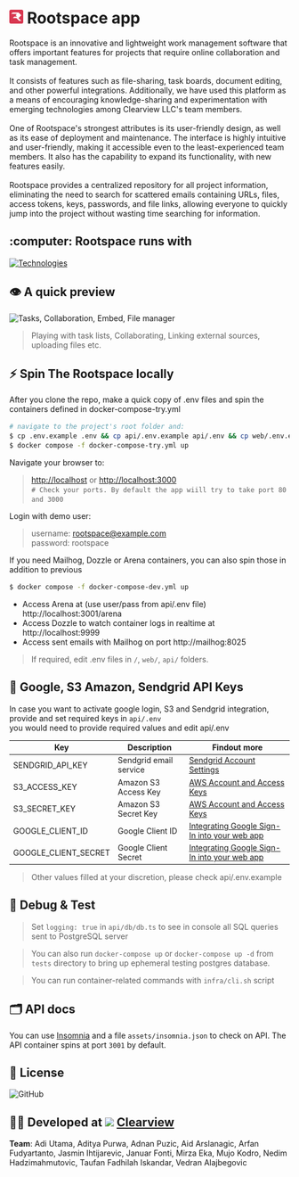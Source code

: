 # <img width="25" src="https://github.com/nardev/Rootspaceapp/blob/master/web/src/assets/logo.png?raw=true" /> Rootspace app

Rootspace is an innovative and lightweight work management software that offers important features for projects that require online collaboration and task management.  
<br>
It consists of features such as file-sharing, task boards, document editing, and other powerful integrations. Additionally, we have used this platform as a means of encouraging knowledge-sharing and experimentation with emerging technologies among Clearview LLC's team members.  
<br>
One of Rootspace's strongest attributes is its user-friendly design, as well as its ease of deployment and maintenance. The interface is highly intuitive and user-friendly, making it accessible even to the least-experienced team members. It also has the capability to expand its functionality, with new features easily.  
<br>
Rootspace provides a centralized repository for all project information, eliminating the need to search for scattered emails containing URLs, files, access tokens, keys, passwords, and file links, allowing everyone to quickly jump into the project without wasting time searching for information.  

<!-- ABOUT THE PROJECT -->
<h2 id="about-the-project"> :computer: Rootspace runs with</h2>
  
[![Technologies](https://skillicons.dev/icons?i=nodejs,vue,typescript,postgresql,redis,docker)](https://skillicons.dev)  
  
## :eye: A quick preview

![Tasks, Collaboration, Embed, File manager](https://github.com/Rootspaceapp/Rootspace/blob/main/assets/rootspace.gif?raw=true)

> Playing with task lists, Collaborating, Linking external sources, uploading files etc.
    
## :zap: Spin The Rootspace locally
    
After you clone the repo, make a quick copy of .env files and spin the containers defined in docker-compose-try.yml
  
```bash
# navigate to the project's root folder and:
$ cp .env.example .env && cp api/.env.example api/.env && cp web/.env.example web/.env
$ docker compose -f docker-compose-try.yml up
````

 Navigate your browser to:
  > [http://localhost](http://localhost) or [http://localhost:3000](http://localhost:3000)  
  > `# Check your ports. By default the app wiill try to take port 80 and 3000`

 Login with demo user:  
 > username: rootspace@example.com  <br>  password: rootspace  
    
If you need Mailhog, Dozzle or Arena containers, you can also spin those in addition to previous
  
```bash
$ docker compose -f docker-compose-dev.yml up
```
  
  * Access Arena at (use user/pass from api/.env file) http://localhost:3001/arena
  * Access Dozzle to watch container logs in realtime at http://localhost:9999
  * Access sent emails with Mailhog on port http://mailhog:8025

> If required, edit .env files in `/`, `web/`, `api/` folders.

## :scroll: Google, S3 Amazon, Sendgrid API Keys  
  
  In case you want to activate google login, S3 and Sendgrid integration, provide and set required keys in `api/.env`  
  you would need to provide required values and edit api/.env  

| Key      | Description                         | Findout more |
|-------------|------------------------------|-----|
| SENDGRID_API_KEY | Sendgrid email service | [Sendgrid Account Settings](https://docs.sendgrid.com/ui/account-and-settings/api-keys)   |
| S3_ACCESS_KEY | Amazon S3 Access Key  | [AWS Account and Access Keys](https://docs.aws.amazon.com/powershell/latest/userguide/pstools-appendix-sign-up.html)  |
| S3_SECRET_KEY | Amazon S3 Secret Key  | [AWS Account and Access Keys](https://docs.aws.amazon.com/powershell/latest/userguide/pstools-appendix-sign-up.html)  |
| GOOGLE_CLIENT_ID  | Google Client ID | [Integrating Google Sign-In into your web app](https://developers.google.com/identity/sign-in/web/sign-in)  |
| GOOGLE_CLIENT_SECRET  | Google Client Secret | [Integrating Google Sign-In into your web app](https://developers.google.com/identity/sign-in/web/sign-in)  |

> Other values filled at your discretion, please check api/.env.example
  
## :brain: Debug & Test
> Set `logging: true` in `api/db/db.ts` to see in console all SQL queries sent to PostgreSQL server  

> You can also run `docker-compose up` or `docker-compose up -d` from `tests` directory to bring up ephemeral testing postgres database.

> You can run container-related commands with `infra/cli.sh` script
  
## :card_index_dividers: API docs

You can use [Insomnia](https://insomnia.rest/) and a file `assets/insomnia.json` to check on API. The API container spins at port `3001` by default.
  
## :scroll: License  
![GitHub](https://img.shields.io/github/license/Rootspaceapp/Rootspace)  
  
## :man_technologist: Developed at <img width="22" src="https://github.com/Rootspaceapp/Rootspace/blob/main/assets/cv.jpeg?raw=true" /> [Clearview](https://www.clearview.team)
  
**Team**: Adi Utama, Aditya Purwa, Adnan Puzic, Aid Arslanagic, Arfan Fudyartanto, Jasmin Ihtijarevic, Januar Fonti, Mirza Eka, Mujo Kodro, Nedim Hadzimahmutovic, Taufan Fadhilah Iskandar, Vedran Alajbegovic 

